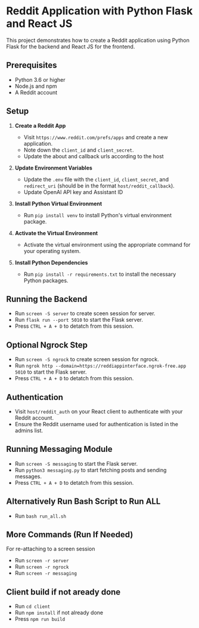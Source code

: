 # Reddit Application with Python Flask and React JS

This project demonstrates how to create a Reddit application using Python Flask for the backend and React JS for the frontend.

## Prerequisites

- Python 3.6 or higher
- Node.js and npm
- A Reddit account

## Setup

1. **Create a Reddit App**
   - Visit `https://www.reddit.com/prefs/apps` and create a new application.
   - Note down the `client_id` and `client_secret`.
   - Update the about and callback urls according to the host

2. **Update Environment Variables**
   - Update the `.env` file with the `client_id`, `client_secret`, and `redirect_uri` (should be in the format `host/reddit_callback`).
   - Update OpenAI API key and Assistant ID

3. **Install Python Virtual Environment**
   - Run `pip install venv` to install Python's virtual environment package.

4. **Activate the Virtual Environment**
   - Activate the virtual environment using the appropriate command for your operating system.

5. **Install Python Dependencies**
   - Run `pip install -r requirements.txt` to install the necessary Python packages.

## Running the Backend
- Run `screen -S server` to create sceen session for server.
- Run `flask run --port 5010` to start the Flask server.
- Press `CTRL + A + D` to detatch from this session.

## Optional Ngrock Step
- Run `screen -S ngrock` to create screen session for ngrock.
- Run `ngrok http --domain=https://reddiappinterface.ngrok-free.app 5010` to start the Flask server.
- Press `CTRL + A + D` to detatch from this session.


## Authentication
- Visit `host/reddit_auth` on your React client to authenticate with your Reddit account.
- Ensure the Reddit username used for authentication is listed in the admins list.

## Running Messaging Module
- Run `screen -S messaging` to start the Flask server.
- Run `python3 messaging.py` to start fetching posts and sending messages.
- Press `CTRL + A + D` to detatch from this session.

## Alternatively Run Bash Script to Run ALL
- Run `bash run_all.sh`

## More Commands (Run If Needed)
For re-attaching to a screen session
- Run `screen -r server`
- Run `screen -r ngrock`
- Run `screen -r messaging`

## Client build if not aready done
- Run `cd client`
- Run `npm install` if not already done
- Press `npm run build`
